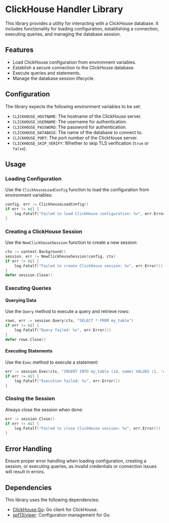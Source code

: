 # ClickHouse Handler Library

This library provides a utility for interacting with a ClickHouse database. It includes functionality for loading configuration, establishing a connection, executing queries, and managing the database session.

## Features

- Load ClickHouse configuration from environment variables.
- Establish a secure connection to the ClickHouse database.
- Execute queries and statements.
- Manage the database session lifecycle.

## Configuration

The library expects the following environment variables to be set:

- `CLICKHOUSE_HOSTNAME`: The hostname of the ClickHouse server.
- `CLICKHOUSE_USERNAME`: The username for authentication.
- `CLICKHOUSE_PASSWORD`: The password for authentication.
- `CLICKHOUSE_DATABASE`: The name of the database to connect to.
- `CLICKHOUSE_PORT`: The port number of the ClickHouse server.
- `CLICKHOUSE_SKIP_VERIFY`: Whether to skip TLS verification (`true` or `false`).

## Usage

### Loading Configuration

Use the `ClickhouseLoadConfig` function to load the configuration from environment variables:

```go
config, err := ClickhouseLoadConfig()
if err != nil {
    log.Fatalf("Failed to load ClickHouse configuration: %v", err.Error())
}
```

### Creating a ClickHouse Session

Use the `NewClickhouseSession` function to create a new session:

```go
ctx := context.Background()
session, err := NewClickhouseSession(config, ctx)
if err != nil {
    log.Fatalf("Failed to create ClickHouse session: %v", err.Error())
}
defer session.Close()
```

### Executing Queries

#### Querying Data

Use the `Query` method to execute a query and retrieve rows:

```go
rows, err := session.Query(ctx, "SELECT * FROM my_table")
if err != nil {
    log.Fatalf("Query failed: %v", err.Error())
}
defer rows.Close()
```

#### Executing Statements

Use the `Exec` method to execute a statement:

```go
err := session.Exec(ctx, "INSERT INTO my_table (id, name) VALUES (1, 'example')")
if err != nil {
    log.Fatalf("Execution failed: %v", err.Error())
}
```

### Closing the Session

Always close the session when done:

```go
err := session.Close()
if err != nil {
    log.Fatalf("Failed to close ClickHouse session: %v", err.Error())
}
```

## Error Handling

Ensure proper error handling when loading configuration, creating a session, or executing queries, as invalid credentials or connection issues will result in errors.

## Dependencies

This library uses the following dependencies:

- [ClickHouse Go](https://github.com/ClickHouse/clickhouse-go): Go client for ClickHouse.
- [spf13/viper](https://github.com/spf13/viper): Configuration management for Go.

